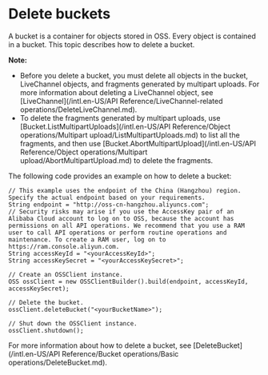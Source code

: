 # Delete buckets

A bucket is a container for objects stored in OSS. Every object is contained in a bucket. This topic describes how to delete a bucket.

**Note:**

-   Before you delete a bucket, you must delete all objects in the bucket, LiveChannel objects, and fragments generated by multipart uploads. For more information about deleting a LiveChannel object, see [LiveChannel](/intl.en-US/API Reference/LiveChannel-related operations/DeleteLiveChannel.md).
-   To delete the fragments generated by multipart uploads, use [Bucket.ListMultipartUploads](/intl.en-US/API Reference/Object operations/Multipart upload/ListMultipartUploads.md) to list all the fragments, and then use [Bucket.AbortMultipartUpload](/intl.en-US/API Reference/Object operations/Multipart upload/AbortMultipartUpload.md) to delete the fragments.

The following code provides an example on how to delete a bucket:

```
// This example uses the endpoint of the China (Hangzhou) region. Specify the actual endpoint based on your requirements.
String endpoint = "http://oss-cn-hangzhou.aliyuncs.com";
// Security risks may arise if you use the AccessKey pair of an Alibaba Cloud account to log on to OSS, because the account has permissions on all API operations. We recommend that you use a RAM user to call API operations or perform routine operations and maintenance. To create a RAM user, log on to https://ram.console.aliyun.com.
String accessKeyId = "<yourAccessKeyId>";
String accessKeySecret = "<yourAccessKeySecret>";

// Create an OSSClient instance.
OSS ossClient = new OSSClientBuilder().build(endpoint, accessKeyId, accessKeySecret);

// Delete the bucket.
ossClient.deleteBucket("<yourBucketName>");

// Shut down the OSSClient instance.
ossClient.shutdown();            
```

For more information about how to delete a bucket, see [DeleteBucket](/intl.en-US/API Reference/Bucket operations/Basic operations/DeleteBucket.md).

